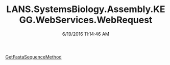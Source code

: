 ﻿---
title: LANS.SystemsBiology.Assembly.KEGG.WebServices.WebRequest
date: 6/19/2016 11:14:46 AM
---

[GetFastaSequenceMethod](T-LANS.SystemsBiology.Assembly.KEGG.WebServices.WebRequest.GetFastaSequenceMethod.html)
